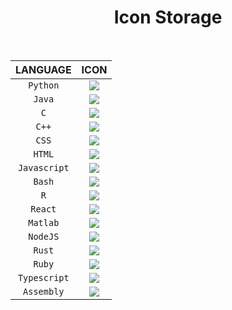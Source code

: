 <h1 align="center">Icon Storage</h1>

<div align="center" style="inline-block"> 
<br/>

|   LANGUAGE   |                         ICON                         |
|:------------:|:----------------------------------------------------:|
|   `Python`   |      ![](https://skillicons.dev/icons?i=python)      |
|    `Java`    |       ![](https://skillicons.dev/icons?i=java)       |
|      `C`     |         ![](https://skillicons.dev/icons?i=c)        |
|     `C++`    |        ![](https://skillicons.dev/icons?i=cpp)       |
|     `CSS`    |        ![](https://skillicons.dev/icons?i=css)       |
|    `HTML`    |       ![](https://skillicons.dev/icons?i=html)       |
| `Javascript` |        ![](https://skillicons.dev/icons?i=js)        |
|    `Bash`    |       ![](https://skillicons.dev/icons?i=bash)       |
|      `R`     |         ![](https://skillicons.dev/icons?i=r)        |
|    `React`   |       ![](https://skillicons.dev/icons?i=react)      |
|   `Matlab`   |      ![](https://skillicons.dev/icons?i=matlab)      |
|   `NodeJS`   |      ![](https://skillicons.dev/icons?i=nodejs)      |
|    `Rust`    |       ![](https://skillicons.dev/icons?i=rust)       |
|    `Ruby`    |       ![](https://skillicons.dev/icons?i=ruby)       |
| `Typescript` |        ![](https://skillicons.dev/icons?i=ts)        |
|  `Assembly`  | ![](https://i.ibb.co/3z1vqts/icons8-assembly-51.png) |

</div>

<!--  ![](https://skillicons.dev/icons?i=) -->
<!-- https://www.tablesgenerator.com/markdown_tables -->
